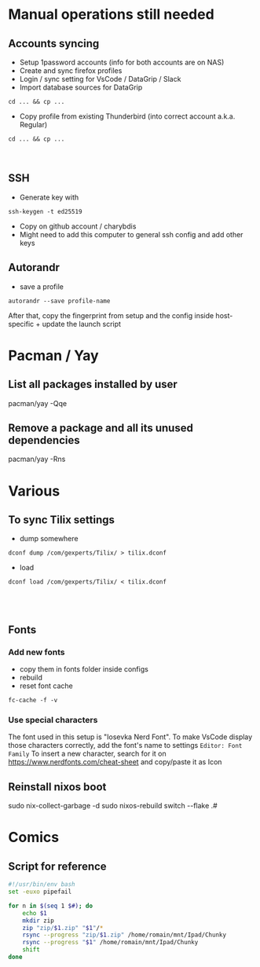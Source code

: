 # Manual operations still needed

## Accounts syncing

- Setup 1password accounts (info for both accounts are on NAS)
- Create and sync firefox profiles
- Login / sync setting for VsCode / DataGrip / Slack
- Import database sources for DataGrip

```
cd ... && cp ...
```

- Copy profile from existing Thunderbird (into correct account a.k.a. Regular)

```
cd ... && cp ...
```

<br />

## SSH

- Generate key with

```
ssh-keygen -t ed25519
```

- Copy on github account / charybdis
- Might need to add this computer to general ssh config and add other keys
  <br />

## Autorandr

- save a profile

```
autorandr --save profile-name
```

After that, copy the fingerprint from setup and the config inside host-specific + update the launch script
<br />

# Pacman / Yay

## List all packages installed by user

pacman/yay -Qqe

## Remove a package and all its unused dependencies

pacman/yay -Rns

# Various

## To sync Tilix settings

- dump somewhere

```
dconf dump /com/gexperts/Tilix/ > tilix.dconf
```

- load

```
dconf load /com/gexperts/Tilix/ < tilix.dconf
```

<br />
<br />

## Fonts

### Add new fonts

- copy them in fonts folder inside configs
- rebuild
- reset font cache

```
fc-cache -f -v
```

### Use special characters

The font used in this setup is "Iosevka Nerd Font". To make VsCode display those characters correctly, add the font's
name to settings `Editor: Font Family`
To insert a new character, search for it on https://www.nerdfonts.com/cheat-sheet and copy/paste it as Icon

## Reinstall nixos boot

sudo nix-collect-garbage -d
sudo nixos-rebuild switch --flake .#

# Comics

## Script for reference

```bash
#!/usr/bin/env bash
set -euxo pipefail

for n in $(seq 1 $#); do
    echo $1
    mkdir zip
    zip "zip/$1.zip" "$1"/*
    rsync --progress "zip/$1.zip" /home/romain/mnt/Ipad/Chunky
    rsync --progress "$1" /home/romain/mnt/Ipad/Chunky
    shift
done
```
